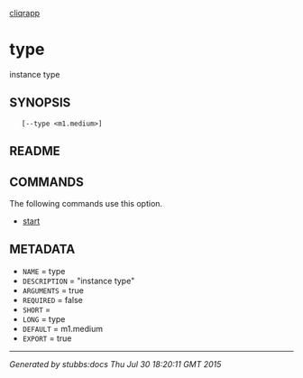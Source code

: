 [cliqrapp](../../index.html)

# type

instance type

## SYNOPSIS

       [--type <m1.medium>]

## README



## COMMANDS

The following commands use this option.

* [start](../../commands/start/index.html)

## METADATA

* `NAME` = type
* `DESCRIPTION` = "instance type"
* `ARGUMENTS` = true
* `REQUIRED` = false
* `SHORT` = 
* `LONG` = type
* `DEFAULT` = m1.medium
* `EXPORT` = true

----

*Generated by stubbs:docs Thu Jul 30 18:20:11 GMT 2015*

